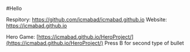 #Hello

Respitory: https://github.com/icmabad/icmabad.github.io
Website: https://icmabad.github.io

Hero Game: [https://icmabad.github.io/HeroProject/](https://icmabad.github.io/HeroProject/)
Press B for second type of bullet
